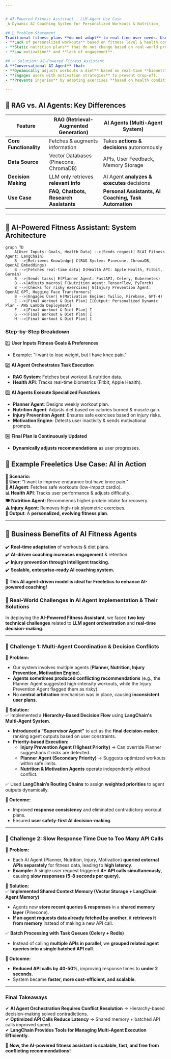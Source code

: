 ```yaml
---


# AI-Powered Fitness Assistant - LLM Agent Use Case
_A Dynamic AI Coaching System for Personalized Workouts & Nutrition_

## 📌 Problem Statement
Traditional fitness plans **do not adapt** to real-time user needs. Users struggle with:
- **Lack of personalized workouts** based on fitness level & health conditions.
- **Static nutrition plans** that do not change based on real-world progress.
- **Low motivation** and **lack of engagement**.

## ✅ Solution: AI-Powered Fitness Assistant
A **Conversational AI Agent** that:
- **Dynamically adjusts workouts & diet** based on real-time **biometric data**.
- **Engages users with motivation strategies** to prevent drop-off.
- **Prevents injuries** by adapting exercises **based on health conditions**.

---
```


## 🔹 RAG vs. AI Agents: Key Differences

| Feature                | RAG (Retrieval-Augmented Generation)  | AI Agents (Multi-Agent System)  |
|------------------------|--------------------------------------|---------------------------------|
| **Core Functionality**  | Fetches & augments information  | Takes **actions & decisions** autonomously |
| **Data Source**  | Vector Databases (Pinecone, ChromaDB)  | APIs, User Feedback, Memory Storage |
| **Decision Making** | LLM only retrieves **relevant info** | AI Agent **analyzes & executes** decisions |
| **Use Case**  | **FAQ, Chatbots, Research Assistants** | **Personal Assistants, AI Coaching, Task Automation** |

---

## 🔹 AI-Powered Fitness Assistant: **System Architecture**




```mermaid
graph TD
    A[User Inputs: Goals, Health Data] -->|Sends request| B(AI Fitness Agent: LangChain)
    B -->|Retrieves Knowledge| C(RAG System: Pinecone, ChromaDB, OpenAI Embeddings)
    B -->|Fetches real-time data| D(Health API: Apple Health, Fitbit, Garmin)
    B -->|Sends tasks| E(Planner Agent: FastAPI, Celery, Kubernetes)
    B -->|Adjusts macros| F(Nutrition Agent: TensorFlow, PyTorch)
    B -->|Checks for risky exercises| G(Injury Prevention Agent: OpenAI GPT, Hugging Face Transformers)
    B -->|Engages User| H(Motivation Engine: Twilio, Firebase, GPT-4)
    E -->|Final Workout & Diet Plan| I[Output: Personalized Dynamic Plan - AWS Lambda Deployment]
    F -->|Final Workout & Diet Plan| I
    G -->|Final Workout & Diet Plan| I
    H -->|Final Workout & Diet Plan| I
```

### **Step-by-Step Breakdown**
1️⃣ **User Inputs Fitness Goals & Preferences**  
   - Example: "I want to lose weight, but I have knee pain."  

2️⃣ **AI Agent Orchestrates Task Execution**  
   - **RAG System**: Fetches best workout & nutrition data.  
   - **Health API**: Tracks real-time biometrics (Fitbit, Apple Health).  

3️⃣ **AI Agents Execute Specialized Functions**  
   - **Planner Agent**: Designs weekly workout plan.  
   - **Nutrition Agent**: Adjusts diet based on calories burned & muscle gain.  
   - **Injury Prevention Agent**: Ensures safe exercises based on injury risks.  
   - **Motivation Engine**: Detects user inactivity & sends motivational prompts.  

4️⃣ **Final Plan is Continuously Updated**  
   - **Dynamically adjusts recommendations** as user progresses.



## 🔹 Example Freeletics Use Case: AI in Action

**📌 Scenario:**  
**💪 User**: "I want to improve endurance but have knee pain."  
**🤖 AI Agent**: Fetches safe workouts (low-impact cardio).  
**📊 Health API**: Tracks user performance & adjusts difficulty.  
**🍽️ Nutrition Agent**: Recommends higher protein intake for recovery.  
**⚠️ Injury Agent**: Removes high-risk plyometric exercises.  
**🎯 Output**: A **personalized, evolving fitness plan**.

---

## 🔹 Business Benefits of AI Fitness Agents
✔️ **Real-time adaptation** of workouts & diet plans.  
✔️ **AI-driven coaching increases engagement** & retention.  
✔️ **Injury prevention through intelligent tracking.**  
✔️ **Scalable, enterprise-ready AI coaching system.**  

🚀 **This AI agent-driven model is ideal for Freeletics to enhance AI-powered coaching!**

### **🔹 Real-World Challenges in AI Agent Implementation & Their Solutions**  

In deploying the **AI-Powered Fitness Assistant**, we faced **two key technical challenges** related to **LLM agent orchestration** and **real-time decision-making**.  

---

### **🛑 Challenge 1: Multi-Agent Coordination & Decision Conflicts**  
📌 **Problem:**  
- Our system involves multiple agents (**Planner, Nutrition, Injury Prevention, Motivation Engine**).  
- **Agents sometimes produced conflicting recommendations** (e.g., the Planner Agent suggested high-intensity workouts, while the Injury Prevention Agent flagged them as risky).  
- No **central arbitration** mechanism was in place, causing **inconsistent user plans**.

📌 **Solution:**  
✅ Implemented a **Hierarchy-Based Decision Flow** using **LangChain's Multi-Agent System**.  
- **Introduced a "Supervisor Agent"** to act as the **final decision-maker**, ranking agent outputs based on user constraints.  
- **Priority-based Execution:**  
  - **Injury Prevention Agent (Highest Priority)** → Can override Planner suggestions if risks are detected.  
  - **Planner Agent (Secondary Priority)** → Suggests optimized workouts within safe limits.  
  - **Nutrition & Motivation Agents** operate independently without conflict.

✅ Used **LangChain’s Routing Chains** to assign **weighted priorities** to agent outputs dynamically.

**🔹 Outcome:**  
- Improved **response consistency** and eliminated contradictory workout plans.  
- Ensured **user safety-first AI decision-making**.  

---

### **🛑 Challenge 2: Slow Response Time Due to Too Many API Calls**  
📌 **Problem:**  
- Each AI Agent (Planner, Nutrition, Injury, Motivation) **queried external APIs separately** for fitness data, leading to **high latency**.  
- **Example:** A single user request triggered **4+ API calls simultaneously**, causing **slow responses (5-8 seconds per query).**  

📌 **Solution:**  
✅ **Implemented Shared Context Memory (Vector Storage + LangChain Agent Memory)**  
- Agents now **store recent queries & responses** in a **shared memory layer** (Pinecone).  
- **If an agent requests data already fetched by another**, it **retrieves it from memory** instead of making a new API call.  

✅ **Batch Processing with Task Queues (Celery + Redis)**  
- Instead of calling **multiple APIs in parallel**, we **grouped related agent queries into a single batched API call**.  

**🔹 Outcome:**  
- **Reduced API calls by 40-50%**, improving response times to **under 2 seconds**.  
- System became **faster, more cost-efficient, and scalable**.  

---

### **Final Takeaways**
✔ **AI Agent Orchestration Requires Conflict Resolution** → Hierarchy-based decision-making solved contradictions.  
✔ **Optimized API Calls Reduce Latency** → Shared memory + batched API calls improved speed.  
✔ **LangChain Provides Tools for Managing Multi-Agent Execution Efficiently.**  

🚀 **Now, the AI-powered fitness assistant is scalable, fast, and free from conflicting recommendations!**
